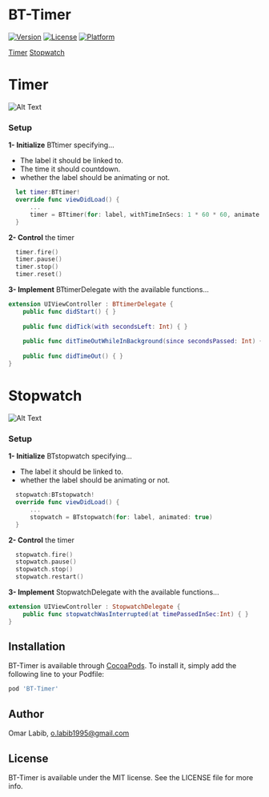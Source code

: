 # BT-Timer

[![Version](https://img.shields.io/cocoapods/v/BT-Timer.svg?style=flat)](https://cocoapods.org/pods/BT-Timer)
[![License](https://img.shields.io/cocoapods/l/BT-Timer.svg?style=flat)](https://cocoapods.org/pods/BT-Timer)
[![Platform](https://img.shields.io/cocoapods/p/BT-Timer.svg?style=flat)](https://cocoapods.org/pods/BT-Timer)

[Timer](#timer)
[Stopwatch](#stopwatch)



# Timer
![Alt Text](https://media.giphy.com/media/ZXeHQZzYYhHZIosaSt/giphy.gif)

### Setup
**1- Initialize** BTtimer specifying...
- The label it should be linked to.
- The time it should countdown.
- whether the label should be animating or not.

```swift
  let timer:BTtimer!
  override func viewDidLoad() {
      ...
      timer = BTtimer(for: label, withTimeInSecs: 1 * 60 * 60, animate: true)
  }
```
**2- Control** the timer
```swift
  timer.fire()
  timer.pause()
  timer.stop()
  timer.reset()
```

**3- Implement** BTtimerDelegate with the available functions...
```swift
extension UIViewController : BTtimerDelegate {
    public func didStart() { }
    
    public func didTick(with secondsLeft: Int) { }
    
    public func ditTimeOutWhileInBackground(since secondsPassed: Int) { }
    
    public func didTimeOut() { }
}
```
# Stopwatch
![Alt Text](https://media.giphy.com/media/Y2tTdRujHE9RpZuEL2/giphy.gif)

### Setup
**1- Initialize** BTstopwatch specifying...
- The label it should be linked to.
- whether the label should be animating or not.

```swift
  stopwatch:BTstopwatch!
  override func viewDidLoad() {
      ...
      stopwatch = BTstopwatch(for: label, animated: true)
  }
```
**2- Control** the timer
```swift
  stopwatch.fire()
  stopwatch.pause()
  stopwatch.stop()
  stopwatch.restart()
```

**3- Implement** StopwatchDelegate with the available functions...
```swift
extension UIViewController : StopwatchDelegate {
    public func stopwatchWasInterrupted(at timePassedInSec:Int) { }
}
```

## Installation
BT-Timer is available through [CocoaPods](https://cocoapods.org). To install
it, simply add the following line to your Podfile:

```ruby
pod 'BT-Timer'
```

## Author

Omar Labib, o.labib1995@gmail.com

## License

BT-Timer is available under the MIT license. See the LICENSE file for more info.
